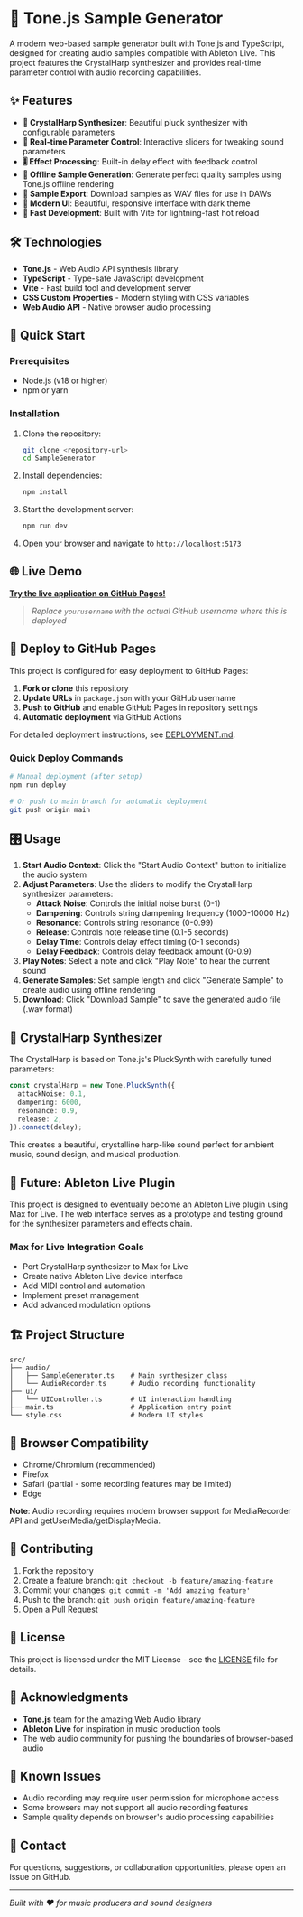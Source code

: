 # 🎵 Tone.js Sample Generator

A modern web-based sample generator built with Tone.js and TypeScript, designed for creating audio samples compatible with Ableton Live. This project features the CrystalHarp synthesizer and provides real-time parameter control with audio recording capabilities.

## ✨ Features

- **🎹 CrystalHarp Synthesizer**: Beautiful pluck synthesizer with configurable parameters
- **🔧 Real-time Parameter Control**: Interactive sliders for tweaking sound parameters
- **🎚️ Effect Processing**: Built-in delay effect with feedback control
- **🎼 Offline Sample Generation**: Generate perfect quality samples using Tone.js offline rendering
- **💾 Sample Export**: Download samples as WAV files for use in DAWs
- **🎨 Modern UI**: Beautiful, responsive interface with dark theme
- **🚀 Fast Development**: Built with Vite for lightning-fast hot reload

## 🛠️ Technologies

- **Tone.js** - Web Audio API synthesis library
- **TypeScript** - Type-safe JavaScript development
- **Vite** - Fast build tool and development server
- **CSS Custom Properties** - Modern styling with CSS variables
- **Web Audio API** - Native browser audio processing

## 🚀 Quick Start

### Prerequisites

- Node.js (v18 or higher)
- npm or yarn

### Installation

1. Clone the repository:

   ```bash
   git clone <repository-url>
   cd SampleGenerator
   ```

2. Install dependencies:

   ```bash
   npm install
   ```

3. Start the development server:

   ```bash
   npm run dev
   ```

4. Open your browser and navigate to `http://localhost:5173`

## 🌐 Live Demo

**[Try the live application on GitHub Pages!](https://yourusername.github.io/SampleGenerator)**

> *Replace `yourusername` with the actual GitHub username where this is deployed*

## 🚀 Deploy to GitHub Pages

This project is configured for easy deployment to GitHub Pages:

1. **Fork or clone** this repository
2. **Update URLs** in `package.json` with your GitHub username
3. **Push to GitHub** and enable GitHub Pages in repository settings
4. **Automatic deployment** via GitHub Actions

For detailed deployment instructions, see [DEPLOYMENT.md](DEPLOYMENT.md).

### Quick Deploy Commands

```bash
# Manual deployment (after setup)
npm run deploy

# Or push to main branch for automatic deployment
git push origin main
```

## 🎛️ Usage

1. **Start Audio Context**: Click the "Start Audio Context" button to initialize the audio system
2. **Adjust Parameters**: Use the sliders to modify the CrystalHarp synthesizer parameters:
   - **Attack Noise**: Controls the initial noise burst (0-1)
   - **Dampening**: Controls string dampening frequency (1000-10000 Hz)
   - **Resonance**: Controls string resonance (0-0.99)
   - **Release**: Controls note release time (0.1-5 seconds)
   - **Delay Time**: Controls delay effect timing (0-1 seconds)
   - **Delay Feedback**: Controls delay feedback amount (0-0.9)
3. **Play Notes**: Select a note and click "Play Note" to hear the current sound
4. **Generate Samples**: Set sample length and click "Generate Sample" to create audio using offline rendering
5. **Download**: Click "Download Sample" to save the generated audio file (.wav format)

## 🎹 CrystalHarp Synthesizer

The CrystalHarp is based on Tone.js's PluckSynth with carefully tuned parameters:

```typescript
const crystalHarp = new Tone.PluckSynth({
  attackNoise: 0.1,
  dampening: 6000,
  resonance: 0.9,
  release: 2,
}).connect(delay);
```

This creates a beautiful, crystalline harp-like sound perfect for ambient music, sound design, and musical production.

## 🔮 Future: Ableton Live Plugin

This project is designed to eventually become an Ableton Live plugin using Max for Live. The web interface serves as a prototype and testing ground for the synthesizer parameters and effects chain.

### Max for Live Integration Goals

- Port CrystalHarp synthesizer to Max for Live
- Create native Ableton Live device interface
- Add MIDI control and automation
- Implement preset management
- Add advanced modulation options

## 🏗️ Project Structure

```
src/
├── audio/
│   ├── SampleGenerator.ts    # Main synthesizer class
│   └── AudioRecorder.ts      # Audio recording functionality
├── ui/
│   └── UIController.ts       # UI interaction handling
├── main.ts                   # Application entry point
└── style.css                 # Modern UI styles
```

## 🎯 Browser Compatibility

- Chrome/Chromium (recommended)
- Firefox
- Safari (partial - some recording features may be limited)
- Edge

**Note**: Audio recording requires modern browser support for MediaRecorder API and getUserMedia/getDisplayMedia.

## 🤝 Contributing

1. Fork the repository
2. Create a feature branch: `git checkout -b feature/amazing-feature`
3. Commit your changes: `git commit -m 'Add amazing feature'`
4. Push to the branch: `git push origin feature/amazing-feature`
5. Open a Pull Request

## 📝 License

This project is licensed under the MIT License - see the [LICENSE](LICENSE) file for details.

## 🙏 Acknowledgments

- **Tone.js** team for the amazing Web Audio library
- **Ableton Live** for inspiration in music production tools
- The web audio community for pushing the boundaries of browser-based audio

## 🐛 Known Issues

- Audio recording may require user permission for microphone access
- Some browsers may not support all audio recording features
- Sample quality depends on browser's audio processing capabilities

## 📧 Contact

For questions, suggestions, or collaboration opportunities, please open an issue on GitHub.

---

_Built with ❤️ for music producers and sound designers_
